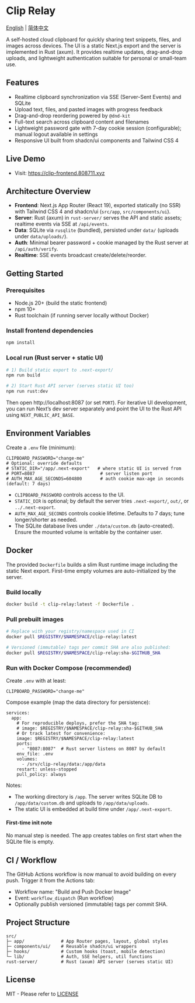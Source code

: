 # Clip Relay

[English](README.md) | [简体中文](README.zh-CN.md)

A self-hosted cloud clipboard for quickly sharing text snippets, files, and images across devices. The UI is a static Next.js export and the server is implemented in Rust (axum). It provides realtime updates, drag-and-drop uploads, and lightweight authentication suitable for personal or small-team use.

## Features
- Realtime clipboard synchronization via SSE (Server-Sent Events) and SQLite
- Upload text, files, and pasted images with progress feedback
- Drag-and-drop reordering powered by `@dnd-kit`
- Full-text search across clipboard content and filenames
- Lightweight password gate with 7-day cookie session (configurable); manual logout available in settings
- Responsive UI built from shadcn/ui components and Tailwind CSS 4

## Live Demo
- Visit: https://clip-frontend.808711.xyz

## Architecture Overview
- **Frontend**: Next.js App Router (React 19), exported statically (no SSR) with Tailwind CSS 4 and shadcn/ui (`src/app`, `src/components/ui`).
- **Server**: Rust (axum) in `rust-server/` serves the API and static assets; realtime events via SSE at `/api/events`.
- **Data**: SQLite via `rusqlite` (bundled), persisted under `data/` (uploads under `data/uploads/`).
- **Auth**: Minimal bearer password + cookie managed by the Rust server at `/api/auth/verify`.
- **Realtime**: SSE events broadcast create/delete/reorder.

## Getting Started
### Prerequisites
- Node.js 20+ (build the static frontend)
- npm 10+
- Rust toolchain (if running server locally without Docker)

### Install frontend dependencies
```bash
npm install
```

### Local run (Rust server + static UI)
```bash
# 1) Build static export to .next-export/
npm run build

# 2) Start Rust API server (serves static UI too)
npm run rust:dev
```
Then open http://localhost:8087 (or set `PORT`). For iterative UI development, you can run Next’s dev server separately and point the UI to the Rust API using `NEXT_PUBLIC_API_BASE`.

## Environment Variables
Create a `.env` file (minimum):

```
CLIPBOARD_PASSWORD="change-me"
# Optional: override defaults
# STATIC_DIR="/app/.next-export"   # where static UI is served from
# PORT=8087                         # server listen port
# AUTH_MAX_AGE_SECONDS=604800       # auth cookie max-age in seconds (default: 7 days)
```
- `CLIPBOARD_PASSWORD` controls access to the UI.
- `STATIC_DIR` is optional; by default the server tries `.next-export/`, `out/`, or `../.next-export`.
- `AUTH_MAX_AGE_SECONDS` controls cookie lifetime. Defaults to 7 days; tune longer/shorter as needed.
- The SQLite database lives under `./data/custom.db` (auto-created). Ensure the mounted volume is writable by the container user.

## Docker
The provided `Dockerfile` builds a slim Rust runtime image including the static Next export. First-time empty volumes are auto-initialized by the server.

### Build locally
```bash
docker build -t clip-relay:latest -f Dockerfile .
```

### Pull prebuilt images
```bash
# Replace with your registry/namespace used in CI
docker pull $REGISTRY/$NAMESPACE/clip-relay:latest

# Versioned (immutable) tags per commit SHA are also published:
docker pull $REGISTRY/$NAMESPACE/clip-relay:sha-$GITHUB_SHA
```

### Run with Docker Compose (recommended)
Create `.env` with at least:
```
CLIPBOARD_PASSWORD="change-me"
```

Compose example (map the data directory for persistence):
```
services:
  app:
    # For reproducible deploys, prefer the SHA tag:
    # image: $REGISTRY/$NAMESPACE/clip-relay:sha-$GITHUB_SHA
    # Or track latest for convenience:
    image: $REGISTRY/$NAMESPACE/clip-relay:latest
    ports:
      - "8087:8087"  # Rust server listens on 8087 by default
    env_file: .env
    volumes:
      - /srv/clip-relay/data:/app/data
    restart: unless-stopped
    pull_policy: always
```

Notes:
- The working directory is `/app`. The server writes SQLite DB to `/app/data/custom.db` and uploads to `/app/data/uploads`.
- The static UI is embedded at build time under `/app/.next-export`.

#### First-time init note
No manual step is needed. The app creates tables on first start when the SQLite file is empty.

## CI / Workflow

The GitHub Actions workflow is now manual to avoid building on every push. Trigger it from the Actions tab:

- Workflow name: "Build and Push Docker Image"
- Event: `workflow_dispatch` (Run workflow)
- Optionally publish versioned (immutable) tags per commit SHA.

## Project Structure
```
src/
├─ app/              # App Router pages, layout, global styles
├─ components/ui/    # Reusable shadcn/ui wrappers
├─ hooks/            # Custom hooks (toast, mobile detection)
└─ lib/              # Auth, SSE helpers, util functions
rust-server/         # Rust (axum) API server (serves static UI)
```

## License
MIT  - Please refer to [LICENSE](LICENSE)
